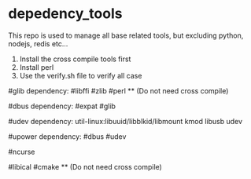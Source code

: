 # depedency_tools
This repo is used to manage all base related tools, but excluding python, nodejs, redis etc...
1. Install the cross compile tools first
2. Install perl
3. Use the verify.sh file to verify all case

#glib
    dependency:
    #libffi
    #zlib
    #perl ** (Do not need cross compile)
    
#dbus
    dependency:
    #expat
    #glib
    
#udev
    dependency:
    util-linux:libuuid/libblkid/libmount
    kmod
    libusb
    udev
    
#upower
    dependency:
    #dbus
    #udev
    
#ncurse

#libical
    #cmake ** (Do not need cross compile)

